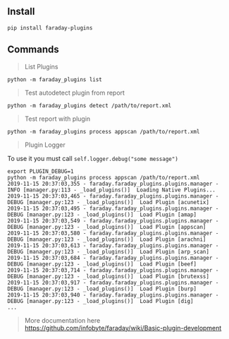 ## Install

```shell script
pip install faraday-plugins
```

## Commands

> List Plugins

```shell script
python -m faraday_plugins list
```

> Test autodetect plugin from report

```shell script
python -m faraday_plugins detect /path/to/report.xml
```


> Test report with plugin

```shell script
python -m faraday_plugins process appscan /path/to/report.xml
```

> Plugin Logger

To use it you must call ```self.logger.debug("some message")```

```shell script
export PLUGIN_DEBUG=1
python -m faraday_plugins process appscan /path/to/report.xml
2019-11-15 20:37:03,355 - faraday.faraday_plugins.plugins.manager - INFO [manager.py:113 - _load_plugins()]  Loading Native Plugins...
2019-11-15 20:37:03,465 - faraday.faraday_plugins.plugins.manager - DEBUG [manager.py:123 - _load_plugins()]  Load Plugin [acunetix]
2019-11-15 20:37:03,495 - faraday.faraday_plugins.plugins.manager - DEBUG [manager.py:123 - _load_plugins()]  Load Plugin [amap]
2019-11-15 20:37:03,549 - faraday.faraday_plugins.plugins.manager - DEBUG [manager.py:123 - _load_plugins()]  Load Plugin [appscan]
2019-11-15 20:37:03,580 - faraday.faraday_plugins.plugins.manager - DEBUG [manager.py:123 - _load_plugins()]  Load Plugin [arachni]
2019-11-15 20:37:03,613 - faraday.faraday_plugins.plugins.manager - DEBUG [manager.py:123 - _load_plugins()]  Load Plugin [arp_scan]
2019-11-15 20:37:03,684 - faraday.faraday_plugins.plugins.manager - DEBUG [manager.py:123 - _load_plugins()]  Load Plugin [beef]
2019-11-15 20:37:03,714 - faraday.faraday_plugins.plugins.manager - DEBUG [manager.py:123 - _load_plugins()]  Load Plugin [brutexss]
2019-11-15 20:37:03,917 - faraday.faraday_plugins.plugins.manager - DEBUG [manager.py:123 - _load_plugins()]  Load Plugin [burp]
2019-11-15 20:37:03,940 - faraday.faraday_plugins.plugins.manager - DEBUG [manager.py:123 - _load_plugins()]  Load Plugin [dig]
...
```


> More documentation here https://github.com/infobyte/faraday/wiki/Basic-plugin-development
